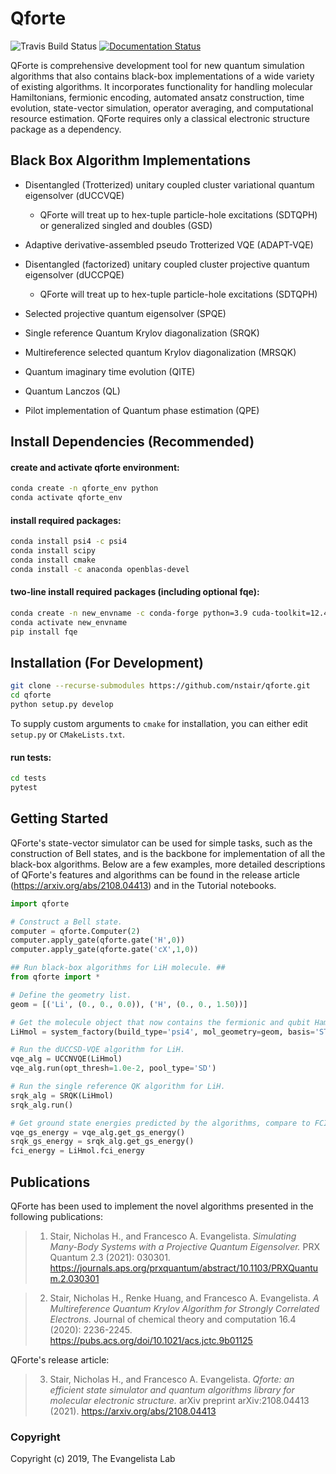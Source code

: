 Qforte
==============================
[//]: # (Badges)

![Travis Build Status](https://travis-ci.org/evangelistalab/qforte.svg?branch=master)
[![Documentation Status](https://readthedocs.org/projects/qforte/badge/?version=latest)](https://qforte.readthedocs.io/en/latest/?badge=latest)


QForte is comprehensive development tool for new quantum simulation algorithms that also contains black-box implementations of a wide variety of existing algorithms. 
It incorporates functionality for handling molecular Hamiltonians, fermionic
encoding, automated ansatz construction, time evolution, state-vector simulation, operator averaging, and computational resource estimation.
QForte requires only a classical electronic structure package as a dependency.

Black Box Algorithm Implementations
-----------------------------------
- Disentangled (Trotterized) unitary coupled cluster variational quantum eigensolver (dUCCVQE)
  - QForte will treat up to hex-tuple particle-hole excitations (SDTQPH) or generalized singled and doubles (GSD)


- Adaptive derivative-assembled pseudo Trotterized VQE (ADAPT-VQE)
  
  
- Disentangled (factorized) unitary coupled cluster projective quantum eigensolver (dUCCPQE)
  - QForte will treat up to hex-tuple particle-hole excitations (SDTQPH)
  
  
- Selected projective quantum eigensolver (SPQE)


- Single reference Quantum Krylov diagonalization (SRQK)


- Multireference selected quantum Krylov diagonalization (MRSQK)


- Quantum imaginary time evolution (QITE)


- Quantum Lanczos (QL)


- Pilot implementation of Quantum phase estimation (QPE)


Install Dependencies (Recommended)
----------------------------------

#### create and activate qforte environment:
```bash
conda create -n qforte_env python
conda activate qforte_env
```

#### install required packages:
```bash
conda install psi4 -c psi4
conda install scipy
conda install cmake
conda install -c anaconda openblas-devel
```

#### two-line install required packages (including optional fqe):
```bash
conda create -n new_envname -c conda-forge python=3.9 cuda-toolkit=12.4 openblas psi4 cmake
conda activate new_envname
pip install fqe
```

Installation (For Development)
------------------------------

```bash
git clone --recurse-submodules https://github.com/nstair/qforte.git
cd qforte
python setup.py develop
```

To supply custom arguments to `cmake` for installation, you can either edit `setup.py` or `CMakeLists.txt`.

#### run tests:
```bash
cd tests
pytest
```

Getting Started
---------------

QForte's state-vector simulator can be used for simple tasks, such as the construction of Bell states, and is the backbone for implementation of all the black-box algorithms. Below are a few examples, more detailed descriptions of QForte's features and algorithms can be found in the release article (https://arxiv.org/abs/2108.04413) and in the Tutorial notebooks.  

```python
import qforte

# Construct a Bell state.
computer = qforte.Computer(2)
computer.apply_gate(qforte.gate('H',0))
computer.apply_gate(qforte.gate('cX',1,0))

## Run black-box algorithms for LiH molecule. ##
from qforte import *

# Define the geometry list.
geom = [('Li', (0., 0., 0.0)), ('H', (0., 0., 1.50))]

# Get the molecule object that now contains the fermionic and qubit Hamiltonians.
LiHmol = system_factory(build_type='psi4', mol_geometry=geom, basis='STO-3g', run_fci=1)

# Run the dUCCSD-VQE algorithm for LiH.
vqe_alg = UCCNVQE(LiHmol)
vqe_alg.run(opt_thresh=1.0e-2, pool_type='SD')

# Run the single reference QK algorithm for LiH.
srqk_alg = SRQK(LiHmol)
srqk_alg.run()

# Get ground state energies predicted by the algorithms, compare to FCI. 
vqe_gs_energy = vqe_alg.get_gs_energy()
srqk_gs_energy = srqk_alg.get_gs_energy()
fci_energy = LiHmol.fci_energy
```

Publications
------------
QForte has been used to implement the novel algorithms presented in the following publications:

> 1. Stair, Nicholas H., and Francesco A. Evangelista. *Simulating Many-Body Systems with a Projective Quantum Eigensolver.* PRX Quantum 2.3 (2021): 030301. https://journals.aps.org/prxquantum/abstract/10.1103/PRXQuantum.2.030301

> 2. Stair, Nicholas H., Renke Huang, and Francesco A. Evangelista. *A Multireference Quantum Krylov Algorithm for Strongly Correlated Electrons.* Journal of chemical theory and computation 16.4 (2020): 2236-2245. https://pubs.acs.org/doi/10.1021/acs.jctc.9b01125

QForte's release article:

> 3. Stair, Nicholas H., and Francesco A. Evangelista. *Qforte: an efficient state simulator and quantum algorithms library for molecular electronic structure.* arXiv preprint arXiv:2108.04413 (2021). https://arxiv.org/abs/2108.04413

### Copyright

Copyright (c) 2019, The Evangelista Lab
